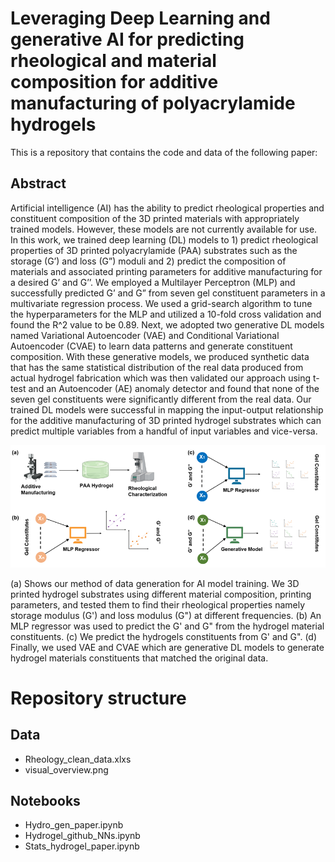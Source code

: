 # Leveraging Deep Learning and generative AI for predicting rheological and material composition for additive manufacturing of polyacrylamide hydrogels

This is a repository that contains the code and data of the following paper:

## Abstract
Artificial intelligence (AI) has the ability to predict rheological properties and constituent composition of the 3D printed materials with appropriately trained models. However, these models are not currently available for use. In this work, we trained deep learning (DL) models to 1) predict rheological properties of 3D printed polyacrylamide (PAA) substrates such as the storage (G’) and loss (G”) moduli and 2) predict the composition of materials and associated printing parameters for additive manufacturing for a desired G’ and G’’. We employed a Multilayer Perceptron (MLP) and successfully predicted G’ and G” from seven gel constituent parameters in a multivariate regression process. We used a grid-search algorithm to tune the hyperparameters for the MLP and utilized a 10-fold cross validation and found the R^2 value to be 0.89. Next, we adopted two generative DL models named Variational Autoencoder (VAE) and Conditional Variational Autoencoder (CVAE) to learn data patterns and generate constituent composition. With these generative models, we produced synthetic data that has the same statistical distribution of the real data produced from actual hydrogel fabrication which was then validated our approach using t-test and an Autoencoder (AE) anomaly detector and found that none of the seven gel constituents were significantly different from the real data. Our trained DL models were successful in mapping the input-output relationship for the additive manufacturing of 3D printed hydrogel substrates which can predict multiple variables from a handful of input variables and vice-versa.  

![Visual abstract](/Data/visual_overview.png)

(a) Shows our method of data generation for AI model training. We 3D printed hydrogel substrates using different material composition, printing parameters, and tested them to find their rheological properties namely storage modulus (G') and loss modulus (G") at different frequencies. (b) An MLP regressor was used to predict the G' and G" from the hydrogel material constituents. (c) We predict the hydrogels constituents from G' and G". (d) Finally, we used VAE and CVAE which are generative DL models to generate hydrogel materials constituents that matched the original data.

# Repository structure

## Data
- Rheology_clean_data.xlxs
- visual_overview.png

## Notebooks
- Hydro_gen_paper.ipynb
- Hydrogel_github_NNs.ipynb
- Stats_hydrogel_paper.ipynb
